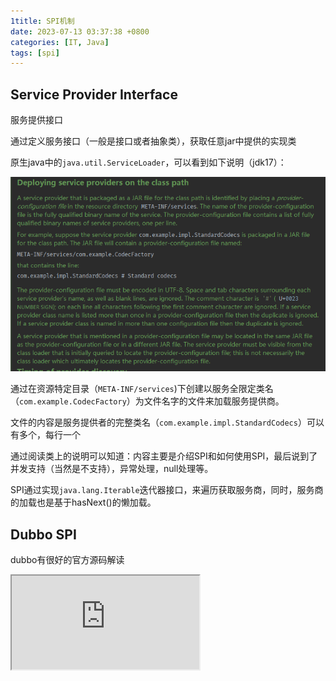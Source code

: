 ```yaml
---
1title: SPI机制
date: 2023-07-13 03:37:38 +0800
categories: [IT, Java]
tags: [spi]     
---
```


## Service Provider Interface

服务提供接口

通过定义服务接口（一般是接口或者抽象类），获取任意jar中提供的实现类

原生java中的`java.util.ServiceLoader`，可以看到如下说明（jdk17）：

![image-20230713034033167](./2023-07-13-SPI机制.assets/image-20230713034033167.png)

通过在资源特定目录（`META-INF/services`)下创建以服务全限定类名（`com.example.CodecFactory`）为文件名字的文件来加载服务提供商。

文件的内容是服务提供者的完整类名（`com.example.impl.StandardCodecs`）可以有多个，每行一个

通过阅读类上的说明可以知道：内容主要是介绍SPI和如何使用SPI，最后说到了并发支持（当然是不支持），异常处理，null处理等。

SPI通过实现`java.lang.Iterable`迭代器接口，来遍历获取服务商，同时，服务商的加载也是基于hasNext()的懒加载。



## Dubbo SPI

dubbo有很好的官方源码解读

<iframe title="dubbo 源码" src="https://cn.dubbo.apache.org/zh-cn/docsv2.7/dev/source/dubbo-spi/" hight="800"><iframe/>





